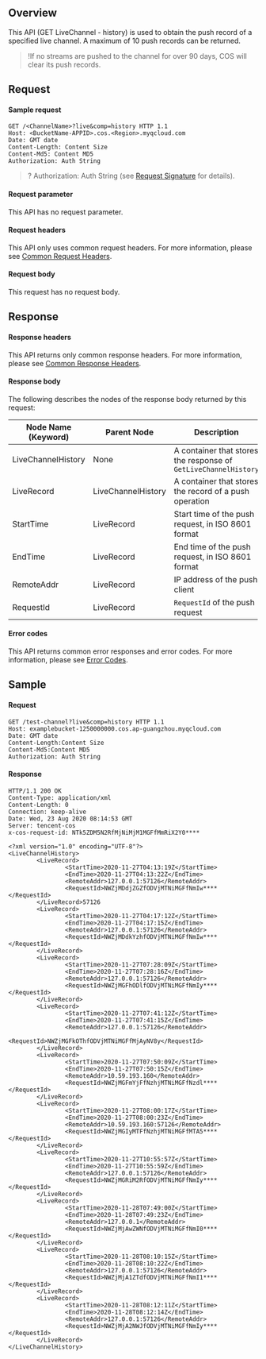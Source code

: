 ## Overview

This API (GET LiveChannel - history) is used to obtain the push record of a specified live channel. A maximum of 10 push records can be returned.


>!If no streams are pushed to the channel for over 90 days, COS will clear its push records.

## Request

#### Sample request

```plaintext
GET /<ChannelName>?live&comp=history HTTP 1.1
Host: <BucketName-APPID>.cos.<Region>.myqcloud.com
Date: GMT date
Content-Length: Content Size
Content-Md5: Content MD5
Authorization: Auth String

```

>? Authorization: Auth String (see [Request Signature](https://intl.cloud.tencent.com/document/product/436/7778) for details).

#### Request parameter
This API has no request parameter.

#### Request headers

This API only uses common request headers. For more information, please see [Common Request Headers](https://intl.cloud.tencent.com/document/product/436/7728).

#### Request body

This request has no request body.

## Response

#### Response headers

This API returns only common response headers. For more information, please see [Common Response Headers](https://intl.cloud.tencent.com/document/product/436/7729).

#### Response body

The following describes the nodes of the response body returned by this request:

| Node Name (Keyword) | Parent Node | Description | Type |
| ------------------ | ------------------ | --------------------------------------- | --------- |
| LiveChannelHistory | None | A container that stores the response of `GetLiveChannelHistory` | Container |
| LiveRecord | LiveChannelHistory | A container that stores the record of a push operation | Container |
| StartTime | LiveRecord | Start time of the push request, in ISO 8601 format | String |
| EndTime | LiveRecord | End time of the push request, in ISO 8601 format | String |
| RemoteAddr | LiveRecord  | IP address of the push client | String |
| RequestId | LiveRecord | `RequestId` of the push request | String |



#### Error codes

This API returns common error responses and error codes. For more information, please see [Error Codes](https://intl.cloud.tencent.com/document/product/436/7730).

## Sample



#### Request

```plaintext
GET /test-channel?live&comp=history HTTP 1.1
Host: examplebucket-1250000000.cos.ap-guangzhou.myqcloud.com
Date: GMT date
Content-Length:Content Size
Content-Md5:Content MD5
Authorization: Auth String

```

#### Response

```plaintext
HTTP/1.1 200 OK
Content-Type: application/xml
Content-Length: 0
Connection: keep-alive
Date: Wed, 23 Aug 2020 08:14:53 GMT
Server: tencent-cos
x-cos-request-id: NTk5ZDM5N2RfMjNiMjM1MGFfMmRiX2Y0****
 
<?xml version="1.0" encoding="UTF-8"?>
<LiveChannelHistory>
        <LiveRecord>
                <StartTime>2020-11-27T04:13:19Z</StartTime>
                <EndTime>2020-11-27T04:13:22Z</EndTime>
                <RemoteAddr>127.0.0.1:57126</RemoteAddr>
                <RequestId>NWZjMDdjZGZfODVjMTNiMGFfNmIw****</RequestId>
        </LiveRecord>57126
        <LiveRecord>
                <StartTime>2020-11-27T04:17:12Z</StartTime>
                <EndTime>2020-11-27T04:17:15Z</EndTime>
                <RemoteAddr>127.0.0.1:57126</RemoteAddr>
                <RequestId>NWZjMDdkYzhfODVjMTNiMGFfNmIw****</RequestId>
        </LiveRecord>
        <LiveRecord>
                <StartTime>2020-11-27T07:28:09Z</StartTime>
                <EndTime>2020-11-27T07:28:16Z</EndTime>
                <RemoteAddr>127.0.0.1:57126</RemoteAddr>
                <RequestId>NWZjMGFhODlfODVjMTNiMGFfNmIy****</RequestId>
        </LiveRecord>
        <LiveRecord>
                <StartTime>2020-11-27T07:41:12Z</StartTime>
                <EndTime>2020-11-27T07:41:15Z</EndTime>
                <RemoteAddr>127.0.0.1:57126</RemoteAddr>
                <RequestId>NWZjMGFkOThfODVjMTNiMGFfMjAyNV8y</RequestId>
        </LiveRecord>
        <LiveRecord>
                <StartTime>2020-11-27T07:50:09Z</StartTime>
                <EndTime>2020-11-27T07:50:15Z</EndTime>
                <RemoteAddr>10.59.193.160</RemoteAddr>
                <RequestId>NWZjMGFmYjFfNzhjMTNiMGFfNzdl****</RequestId>
        </LiveRecord>
        <LiveRecord>
                <StartTime>2020-11-27T08:00:17Z</StartTime>
                <EndTime>2020-11-27T08:00:23Z</EndTime>
                <RemoteAddr>10.59.193.160:57126</RemoteAddr>
                <RequestId>NWZjMGIyMTFfNzhjMTNiMGFfMTA5****</RequestId>
        </LiveRecord>
        <LiveRecord>
                <StartTime>2020-11-27T10:55:57Z</StartTime>
                <EndTime>2020-11-27T10:55:59Z</EndTime>
                <RemoteAddr>127.0.0.1:57126</RemoteAddr>
                <RequestId>NWZjMGRiM2RfODVjMTNiMGFfNmIy****</RequestId>
        </LiveRecord>
        <LiveRecord>
                <StartTime>2020-11-28T07:49:00Z</StartTime>
                <EndTime>2020-11-28T07:49:23Z</EndTime>
                <RemoteAddr>127.0.0.1</RemoteAddr>
                <RequestId>NWZjMjAwZWNfODVjMTNiMGFfNmI0****</RequestId>
        </LiveRecord>
        <LiveRecord>
                <StartTime>2020-11-28T08:10:15Z</StartTime>
                <EndTime>2020-11-28T08:10:22Z</EndTime>
                <RemoteAddr>127.0.0.1:57126</RemoteAddr>
                <RequestId>NWZjMjA1ZTdfODVjMTNiMGFfNmI1****</RequestId>
        </LiveRecord>
        <LiveRecord>
                <StartTime>2020-11-28T08:12:11Z</StartTime>
                <EndTime>2020-11-28T08:12:14Z</EndTime>
                <RemoteAddr>127.0.0.1:57126</RemoteAddr>
                <RequestId>NWZjMjA2NWJfODVjMTNiMGFfNmIy****</RequestId>
        </LiveRecord>
</LiveChannelHistory>
```



